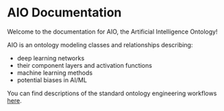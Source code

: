# AIO Documentation

Welcome to the documentation for AIO, the Artificial Intelligence Ontology!

AIO is an ontology modeling classes and relationships describing:

* deep learning networks
* their component layers and activation functions
* machine learning methods
* potential biases in AI/ML

You can find descriptions of the standard ontology engineering workflows [here](odk-workflows/index.md).
